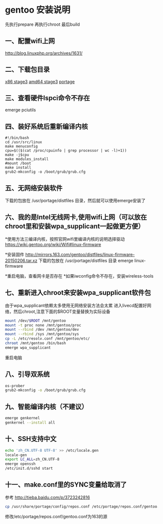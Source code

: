 gentoo 安装说明
===
先执行prepare 再执行chroot 最后build

一、配置wifi上网
---
http://blog.linuxphp.org/archives/1631/

二、下载包目录
---
[x86 stage3](http://mirrors.163.com/gentoo/releases/x86/autobuilds/current-stage3-i686/)
[amd64 stage3](http://mirrors.163.com/gentoo/releases/amd64/autobuilds/current-stage3-amd64/)
[portage](http://mirrors.163.com/gentoo/snapshots/portage-latest.tar.bz2)

三、查看硬件lspci命令不存在
---
emerge pciutils

四、装好系统后重新编译内核
---
```shell
#!/bin/bash
cd /usr/src/linux
make menuconfig
cpu=$(($(cat /proc/cpuinfo | grep processor | wc -l)+1))
make -j$cpu
make modules_install
#mount /boot
make install
grub2-mkconfig -o /boot/grub/grub.cfg
```
五、无网络安装软件
---
下载的包放在 /usr/portage/distfiles 目录，然后就可以使用emerge安装了

六、我的是Intel无线网卡,使用wifi上网（可以放在chroot里和安装wpa_supplicant一起做更方便）
---

*使用方法三编译内核，按照官网wifi里编译内核的说明选择驱动
https://wiki.gentoo.org/wiki/Wifi#linux-firmware

*安装固件
http://mirrors.163.com/gentoo/distfiles/linux-firmware-20150206.tar.xz
下载的包放在 /usr/portage/distfiles 目录
emerge linux-firmware

*重启电脑，查看网卡是否存在
*如果iwconfig命令不存在，安装wireless-tools

七、重新进入chroot来安装wpa_supplicant软件包
---
由于wpa_supplicant依赖太多使用无网络安装方法会太累
进入livecd配置好网络，然后chroot,注意下面的$ROOT变量替换为实际设备
```bash
mount /dev/$ROOT /mnt/gentoo
mount -t proc none /mnt/gentoo/proc
mount --rbind /dev /mnt/gentoo/dev
mount --rbind /sys /mnt/gentoo/sys
cp -L /etc/resolv.conf /mnt/gentoo/etc/
chroot /mnt/gentoo /bin/bash
emerge wpa_supplicant
```
重启电脑

八、引导双系统
---
```bash
os-prober
grub2-mkconfig -o /boot/grub/grub.cfg
```

九、智能编译内核（不建议）
---
```bash
emerge genkernel
genkernel --install all
```

十、SSH支持中文
---
```bash
echo 'zh_CN.UTF-8 UTF-8' >> /etc/locale.gen
locale-gen
export LC_ALL=zh_CN.UTF-8
emerge openssh
/etc/init.d/sshd start
```

十一、make.conf里的SYNC变量给取消了
---
参考 http://tieba.baidu.com/p/3723242816
```bash
cp /usr/share/portage/config/repos.conf /etc/portage/repos.conf/gentoo.conf
```
修改/etc/portage/repos.conf/gentoo.conf为163的源

